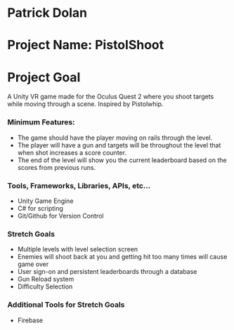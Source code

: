 # Patrick Dolan

# Project Name: PistolShoot

# Project Goal
A Unity VR game made for the Oculus Quest 2 where you shoot targets while moving through a scene. Inspired by Pistolwhip.

### Minimum Features:
* The game should have the player moving on rails through the level. 
* The player will have a gun and targets will be throughout the level that when shot increases a score counter.
* The end of the level will show you the current leaderboard based on the scores from previous runs.

### Tools, Frameworks, Libraries, APIs, etc...
* Unity Game Engine
* C# for scripting
* Git/Github for Version Control

### Stretch Goals
* Multiple levels with level selection screen
* Enemies will shoot back at you and getting hit too many times will cause game over
* User sign-on and persistent leaderboards through a database
* Gun Reload system
* Difficulty Selection

### Additional Tools for Stretch Goals
* Firebase
